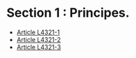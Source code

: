 # Section 1 : Principes.

* [Article L4321-1](./LEGIARTI000006903209.md)
* [Article L4321-2](./LEGIARTI000006903210.md)
* [Article L4321-3](./LEGIARTI000006903211.md)
